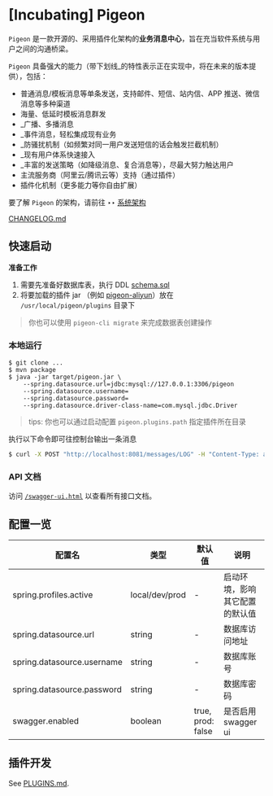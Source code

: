 # [Incubating] Pigeon

`Pigeon` 是一款开源的、采用插件化架构的**业务消息中心**，旨在充当软件系统与用户之间的沟通桥梁。

`Pigeon` 具备强大的能力（带下划线_的特性表示正在实现中，将在未来的版本提供），包括：
- 普通消息/模板消息等单条发送，支持邮件、短信、站内信、APP 推送、微信消息等多种渠道
- 海量、低延时模板消息群发
- _广播、多播消息
- _事件消息，轻松集成现有业务
- _防骚扰机制（如频繁对同一用户发送短信的话会触发拦截机制）
- _现有用户体系快速接入
- _丰富的发送策略（如降级消息、复合消息等），尽最大努力触达用户
- 主流服务商（阿里云/腾讯云等）支持（通过插件）
- 插件化机制（更多能力等你自由扩展）

要了解 `Pigeon` 的架构，请前往 ‣‣ [系统架构](docs/Arch.md)

[CHANGELOG.md](./CHANGELOG.md)

## 快速启动

**准备工作**

1. 需要先准备好数据库表，执行 DDL [schema.sql](./docs/schema.sql)
2. 将要加载的插件 jar （例如 [pigeon-aliyun](https://github.com/pigeon-cp/pigeon-aliyun)）放在 `/usr/local/pigeon/plugins` 目录下

> 你也可以使用 `pigeon-cli migrate` 来完成数据表创建操作

### 本地运行

```shell
$ git clone ...
$ mvn package
$ java -jar target/pigeon.jar \
    --spring.datasource.url=jdbc:mysql://127.0.0.1:3306/pigeon
    --spring.datasource.username=
    --spring.datasource.password=
    --spring.datasource.driver-class-name=com.mysql.jdbc.Driver
```

> tips: 你也可以通过启动配置 `pigeon.plugins.path` 指定插件所在目录

执行以下命令即可往控制台输出一条消息

```bash
$ curl -X POST "http://localhost:8081/messages/LOG" -H "Content-Type: application/json" -d "{ \"channel\": \"PIGEON\", \"content\": \"hello pigeon\", \"target\": \"taccisum\", \"title\": \"demo\"}"
```

### API 文档

访问 [`/swagger-ui.html`](http://127.0.0.1:8081/swagger-ui.html) 以查看所有接口文档。
 
## 配置一览 

|**配置名**|**类型**|**默认值**|**说明**|
| -- | -- | -- | -- |
|spring.profiles.active|local/dev/prod|-|启动环境，影响其它配置的默认值|
|spring.datasource.url|string|-|数据库访问地址|
|spring.datasource.username|string|-|数据库账号|
|spring.datasource.password|string|-|数据库密码|
|swagger.enabled|boolean|true, prod: false|是否启用 swagger ui|

## 插件开发

See [PLUGINS.md](./PLUGINS.md).


